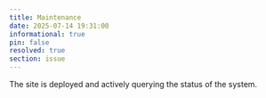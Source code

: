 ```yaml
---
title: Maintenance
date: 2025-07-14 19:31:00 
informational: true
pin: false 
resolved: true
section: issue
---
```


The site is deployed and actively querying the status of the system.